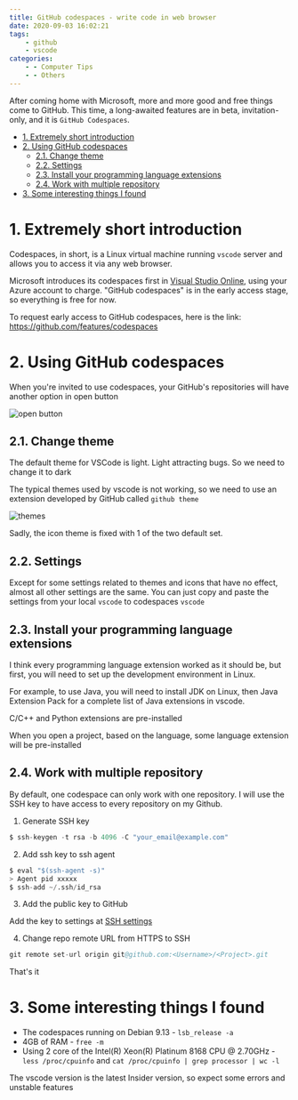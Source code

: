 ```yaml
---
title: GitHub codespaces - write code in web browser
date: 2020-09-03 16:02:21
tags:
    - github
    - vscode
categories:
    - - Computer Tips
    - - Others
---
```


After coming home with Microsoft, more and more good and free things come to GitHub. This time, a long-awaited features are in beta, invitation-only, and it is `GitHub Codespaces`.

<!--more-->

<!-- TOC -->

- [1. Extremely short introduction](#1-extremely-short-introduction)
- [2. Using GitHub codespaces](#2-using-github-codespaces)
    - [2.1. Change theme](#21-change-theme)
    - [2.2. Settings](#22-settings)
    - [2.3. Install your programming language extensions](#23-install-your-programming-language-extensions)
    - [2.4. Work with multiple repository](#24-work-with-multiple-repository)
- [3. Some interesting things I found](#3-some-interesting-things-i-found)

<!-- /TOC -->

# 1. Extremely short introduction
<a id="markdown-extremely-short-introduction" name="extremely-short-introduction"></a>

Codespaces, in short, is a Linux virtual machine running `vscode` server and allows you to access it via any web browser.

Microsoft introduces its codespaces first in [Visual Studio Online](https://azure.microsoft.com/en-us/services/visual-studio-online/), using your Azure account to charge. "GitHub codespaces" is in the early access stage, so everything is free for now.

To request early access to GitHub codespaces, here is the link: https://github.com/features/codespaces

# 2. Using GitHub codespaces
<a id="markdown-using-github-codespaces" name="using-github-codespaces"></a>

When you're invited to use codespaces, your GitHub's repositories will have another option in open button

![open button](https://i.imgur.com/CB6VdCg.png)

## 2.1. Change theme
<a id="markdown-change-theme" name="change-theme"></a>

The default theme for VSCode is light. Light attracting bugs. So we need to change it to dark

The typical themes used by vscode is not working, so we need to use an extension developed by GitHub called `github theme`

![themes](https://i.imgur.com/osKi6Sl.png)

Sadly, the icon theme is fixed with 1 of the two default set.

## 2.2. Settings
<a id="markdown-settings" name="settings"></a>

Except for some settings related to themes and icons that have no effect, almost all other settings are the same. You can just copy and paste the settings from your local `vscode` to codespaces `vscode`

## 2.3. Install your programming language extensions
<a id="markdown-install-your-programming-language-extensions" name="install-your-programming-language-extensions"></a>

I think every programming language extension worked as it should be, but first, you will need to set up the development environment in Linux.

For example, to use Java, you will need to install JDK on Linux, then Java Extension Pack for a complete list of Java extensions in vscode.

C/C++ and Python extensions are pre-installed

When you open a project, based on the language, some language extension will be pre-installed

## 2.4. Work with multiple repository
<a id="markdown-work-with-multiple-repository" name="work-with-multiple-repository"></a>

By default, one codespace can only work with one repository. I will use the SSH key to have access to every repository on my Github.

1. Generate SSH key

```s
$ ssh-keygen -t rsa -b 4096 -C "your_email@example.com"
```

2. Add ssh key to ssh agent

```s
$ eval "$(ssh-agent -s)"
> Agent pid xxxxx
$ ssh-add ~/.ssh/id_rsa
```

3. Add the public key to GitHub

Add the key to settings at [SSH settings](https://github.com/settings/keys)

4. Change repo remote URL from HTTPS to SSH

```s
git remote set-url origin git@github.com:<Username>/<Project>.git
```

That's it

# 3. Some interesting things I found
<a id="markdown-some-interesting-things-i-found" name="some-interesting-things-i-found"></a>

* The codespaces running on Debian 9.13 - `lsb_release -a`
* 4GB of RAM - `free -m`
* Using 2 core of the Intel(R) Xeon(R) Platinum 8168 CPU @ 2.70GHz - `less /proc/cpuinfo` and `cat /proc/cpuinfo | grep processor | wc -l`

The vscode version is the latest Insider version, so expect some errors and unstable features
